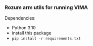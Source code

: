 ### Rozum arm utils for running VIMA

Dependencies:
- Python 3.10
- install this package
- `pip install -r requirements.txt`
